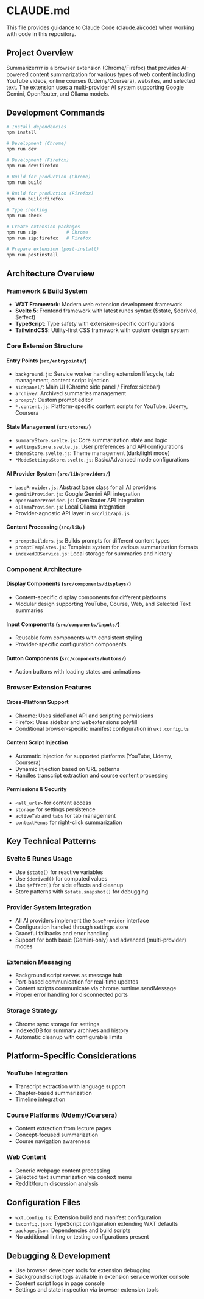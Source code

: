 # CLAUDE.md

This file provides guidance to Claude Code (claude.ai/code) when working with code in this repository.

## Project Overview

Summarizerrrr is a browser extension (Chrome/Firefox) that provides AI-powered content summarization for various types of web content including YouTube videos, online courses (Udemy/Coursera), websites, and selected text. The extension uses a multi-provider AI system supporting Google Gemini, OpenRouter, and Ollama models.

## Development Commands

```bash
# Install dependencies
npm install

# Development (Chrome)
npm run dev

# Development (Firefox)
npm run dev:firefox

# Build for production (Chrome)
npm run build

# Build for production (Firefox)
npm run build:firefox

# Type checking
npm run check

# Create extension packages
npm run zip           # Chrome
npm run zip:firefox   # Firefox

# Prepare extension (post-install)
npm run postinstall
```

## Architecture Overview

### Framework & Build System
- **WXT Framework**: Modern web extension development framework
- **Svelte 5**: Frontend framework with latest runes syntax ($state, $derived, $effect)
- **TypeScript**: Type safety with extension-specific configurations
- **TailwindCSS**: Utility-first CSS framework with custom design system

### Core Extension Structure

#### Entry Points (`src/entrypoints/`)
- `background.js`: Service worker handling extension lifecycle, tab management, content script injection
- `sidepanel/`: Main UI (Chrome side panel / Firefox sidebar)
- `archive/`: Archived summaries management
- `prompt/`: Custom prompt editor
- `*.content.js`: Platform-specific content scripts for YouTube, Udemy, Coursera

#### State Management (`src/stores/`)
- `summaryStore.svelte.js`: Core summarization state and logic
- `settingsStore.svelte.js`: User preferences and API configurations
- `themeStore.svelte.js`: Theme management (dark/light mode)
- `*ModeSettingsStore.svelte.js`: Basic/Advanced mode configurations

#### AI Provider System (`src/lib/providers/`)
- `baseProvider.js`: Abstract base class for all AI providers
- `geminiProvider.js`: Google Gemini API integration
- `openrouterProvider.js`: OpenRouter API integration
- `ollamaProvider.js`: Local Ollama integration
- Provider-agnostic API layer in `src/lib/api.js`

#### Content Processing (`src/lib/`)
- `promptBuilders.js`: Builds prompts for different content types
- `promptTemplates.js`: Template system for various summarization formats
- `indexedDBService.js`: Local storage for summaries and history

### Component Architecture

#### Display Components (`src/components/displays/`)
- Content-specific display components for different platforms
- Modular design supporting YouTube, Course, Web, and Selected Text summaries

#### Input Components (`src/components/inputs/`)
- Reusable form components with consistent styling
- Provider-specific configuration components

#### Button Components (`src/components/buttons/`)
- Action buttons with loading states and animations

### Browser Extension Features

#### Cross-Platform Support
- Chrome: Uses sidePanel API and scripting permissions
- Firefox: Uses sidebar and webextensions polyfill
- Conditional browser-specific manifest configuration in `wxt.config.ts`

#### Content Script Injection
- Automatic injection for supported platforms (YouTube, Udemy, Coursera)
- Dynamic injection based on URL patterns
- Handles transcript extraction and course content processing

#### Permissions & Security
- `<all_urls>` for content access
- `storage` for settings persistence
- `activeTab` and `tabs` for tab management
- `contextMenus` for right-click summarization

## Key Technical Patterns

### Svelte 5 Runes Usage
- Use `$state()` for reactive variables
- Use `$derived()` for computed values
- Use `$effect()` for side effects and cleanup
- Store patterns with `$state.snapshot()` for debugging

### Provider System Integration
- All AI providers implement the `BaseProvider` interface
- Configuration handled through settings store
- Graceful fallbacks and error handling
- Support for both basic (Gemini-only) and advanced (multi-provider) modes

### Extension Messaging
- Background script serves as message hub
- Port-based communication for real-time updates
- Content scripts communicate via chrome.runtime.sendMessage
- Proper error handling for disconnected ports

### Storage Strategy
- Chrome sync storage for settings
- IndexedDB for summary archives and history
- Automatic cleanup with configurable limits

## Platform-Specific Considerations

### YouTube Integration
- Transcript extraction with language support
- Chapter-based summarization
- Timeline integration

### Course Platforms (Udemy/Coursera)
- Content extraction from lecture pages
- Concept-focused summarization
- Course navigation awareness

### Web Content
- Generic webpage content processing
- Selected text summarization via context menu
- Reddit/forum discussion analysis

## Configuration Files

- `wxt.config.ts`: Extension build and manifest configuration
- `tsconfig.json`: TypeScript configuration extending WXT defaults
- `package.json`: Dependencies and build scripts
- No additional linting or testing configurations present

## Debugging & Development

- Use browser developer tools for extension debugging
- Background script logs available in extension service worker console
- Content script logs in page console
- Settings and state inspection via browser extension tools